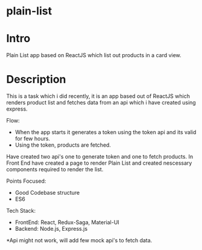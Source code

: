 # plain-list

# Intro
Plain List app based on ReactJS which list out products in a card view.

# Description
This is a task which i did recently, it is an app based out of ReactJS which renders product list and fetches data from an api which i have created using express. 

Flow: 
- When the app starts it generates a token using the token api and its valid for few hours.
- Using the token, products are fetched.

Have created two api's one to generate token and one to fetch products.
In Front End have created a page to render Plain List and created nescessary components required to render the list.

Points Focused:
- Good Codebase structure
- ES6

Tech Stack:
- FrontEnd: React, Redux-Saga, Material-UI
- Backend: Node.js, Express.js


*Api might not work, will add few mock api's to fetch data.